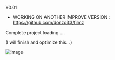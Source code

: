 V0.01

* WORKING ON ANOTHER IMPROVE VERSION : https://github.com/donzo33/filmz

Complete project loading ....

(I will finish and optimize this...)

![image](https://c.tenor.com/cDcZ-eJLH3wAAAAC/exterminador-do.gif)

